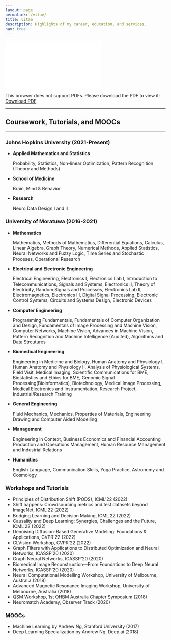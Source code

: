 ```yaml
---
layout: page
permalink: /vitae/
title: vitae
description: Highlights of my career, education, and services. 
nav: true
---
```


<!-- For my CV, click [here]({{site.baseurl}}/assets/pdf/Ashwin_CV.pdf). -->

<div style="margin-left: auto;margin-right: auto;">
    <object data="..\cv\main.pdf" type="application/pdf" width="825px" height="1175px">
        <embed src="..\cv\main.pdf">
            <p>This browser does not support PDFs. Please download the PDF to view it: <a href="cv\main.pdf">Download PDF</a>.</p>
        </embed>
    </object>
</div>


***


## Coursework, Tutorials, and MOOCs
-------------

### Johns Hopkins University (2021-Present)

* **Applied Mathematics and Statistics**

    Probability, Statistics, Non-linear Optimization, Pattern Recognition (Theory and Methods)

* **School of Medicine**

    Brain, Mind & Behavior

* **Research**

    Neuro Data Design I and II

### University of Moratuwa (2016-2021)

* **Mathematics**

    Mathematics, Methods of Mathematics, Differential Equations, Calculus, Linear Algebra, Graph Theory, Numerical Methods, Applied Statistics, Neural Networks and Fuzzy Logic, Time Series and Stochastic Proceses, Operational Research

* **Electrical and Electronic Engineering**

    Electrical Engineering, Electronics I, Electronics Lab I, Introduction to Telecommunications, Signals and Systems, Electronics II, Theory of Electricity, Random Signals and Processes, Electronics Lab II, Electromagnetics, Electronics III, Digital Signal Processing, Electronic Control Systems, Circuits and Systems Design, Electronic Devices

* **Computer Engineering**

    Programming Fundamentals, Fundamentals of Computer Organization and Design, Fundamentals of Image Processing and Machine Vision, Computer Networks, Machine Vision, Advances in Machine Vision, Pattern Recognition and Machine Intelligence (Audited), Algorithms and Data Strcutures

* **Biomedical Engineering**

    Engineering in Medicine and Biology, Human Anatomy and Physiology I, Human Anatomy and Physiology II, Analysis of Physiological Systems, Field Visit, Medical Imaging, Scientific Communications for BME, Biostatistics and Ethics for BME, Genomic Signal Processing(Bioinformatics), Biotechnology, Medical Image Processing, Medical Electronics and Instrumentation, Research Project, Industrial/Research Training

* **General Engineering**

    Fluid Mechanics, Mechanics, Properties of Materials, Engineering Drawing and Computer Aided Modelling

* **Management**

    Engineering in Context, Business Economics and Financial Accounting Production and Operations Management, Human Resource Management and Industrial Relations

* **Humanities**

    English Language, Communication Skills, Yoga Practice, Astronomy and Cosmology

### Workshops and Tutorials

* Principles of Distribution Shift (PODS), ICML'22 (2022)
* Shift happens: Crowdsourcing metrics and test datasets beyond ImageNet, ICML'22 (2022)
* Bridging Learning and Decision Making, ICML'22 (2022)
* Causality and Deep Learning: Synergies, Challenges and the Future, ICML'22 (2022)
* Denoising Diffusion-Based Generative Modeling: Foundations & Applications, CVPR'22 (2022)
* CLVision Workshop, CVPR'22 (2022)
* Graph Filters with Applications to Distributed Optimization and Neural Networks, ICASSP’20 (2020)
* Graph Neural Networks, ICASSP’20 (2020)
* Biomedical Image Reconstruction—From Foundations to Deep Neural Networks, ICASSP’20 (2020)
* Neural Computational Modelling Workshop, University of Melbourne, Australia (2018)
* Advanced Magnetic Resonance Imaging Workshop, University of Melbourne, Australia (2018)
* QSM Workshop, 1st OHBM Australia Chapter Symposium (2018)
* Neuromatch Academy, Observer Track (2020)

### MOOCs

* Machine Learning by Andrew Ng, Stanford University (2017)
* Deep Learning Specialization by Andrew Ng, Deep.ai (2018)
